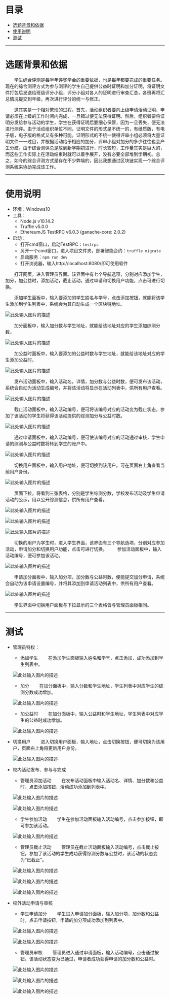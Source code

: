 # 目录 
- [选题背景和依据](#background)  
- [使用说明](#usage)  
- [测试](#test)  

--------------------- 

<span id="fourteen">
   
# 选题背景和依据

</span>

&emsp;&emsp;学生综合评测是每学年评奖学金的重要依据，也是每年都要完成的重要任务。现在的综合测评方式为参与测评的学生自己提供公益时证明和加分证明，将证明文件打包后发送给班级评分小组，评分小组对各人的证明进行审查汇总，各班再将汇总情况提交到年级，再次进行评分的统一与修正。

&emsp;&emsp;这其实是一个相对繁琐的过程，首先，活动组织者要向上级申请活动证明，申请必须在上级的工作时间内完成，一旦错过便无法获得证明。然后，组织者要将证明分发给参与活动的学生，学生在获得证明后要细心保管，因为一旦丢失，便无法进行测评。由于活动组织单位不同，证明文件的形式是不统一的，有纸质版，有电子版，电子版的格式又有多种可能。证明形式的不统一使得评审小组必须将大量证明文件一一过目，并根据活动给予相应的加分，评审小组对加分的多少往往也会产生分歧。由于综合测评总是放到新学期初进行，时长较短，工作量其实是巨大的，而这些工作实际上在活动结束时就可以着手展开，没有必要全部堆到学期初。总之，如今的综合评测方式是存在不少弊端的，因此我想通过区块链实现一个综合评测系统来协助完成该工作。

---

<span id="usage">
   
# 使用说明 

</span>

* 环境：Windows10
* 工具：
    * Node.js v10.14.2
    * Truffle v5.0.0
    * EthereumJS TestRPC v6.0.3 (ganache-core: 2.0.2)
* 启动：
    * 打开cmd窗口，启动TestRPC：`testrpc`
    * 另开一个cmd窗口，进入项目文件夹，部署智能合约：`truffle migrate`
    * 启动服务：`npm run dev`
    * 打开浏览器，输入http://localhost:8080/即可使用软件

&emsp;&emsp;打开网页，进入管理员界面。该界面中有七个导航选项，分别对应添加学生，加分，加公益时，添加活动，截止活动，通过申请和切换用户功能，点击可进行切换。

&emsp;&emsp;添加学生面板中，输入要添加的学生姓名与学号，点击添加按钮，就能将该学生添加到学生列表中，系统会为其自动生成一个区块链地址。

![此处输入图片的描述][1]

&emsp;&emsp;加分面板中，输入加分数与学生地址，就能给该地址对应的学生添加综测分数。

![此处输入图片的描述][2]

&emsp;&emsp;加公益时面板中，输入要添加的公益时数与学生地址，就能给该地址对应的学生添加公益时。

![此处输入图片的描述][3]

&emsp;&emsp;发布活动面板中，输入活动名，详情，加分数与公益时数，便可发布该活动，系统会自动为活动生成编号，并将该活动将显示在活动列表中，供所有用户查看。

![此处输入图片的描述][4]

&emsp;&emsp;截止活动面板中，输入活动编号，便可将该编号对应的活动变为截止状态，参加了该活动的学生将获得该活动提供的综测加分与公益时数。

![此处输入图片的描述][5]

&emsp;&emsp;通过申请面板中，输入活动编号，便可使该编号对应的活动通过审核，学生申请的综测与公益时数将转到学生的账户中。

![此处输入图片的描述][6]

&emsp;&emsp;切换用户面板中，输入用户地址，便可切换到该用户。可在页面右上角查看当前用户身份。

![此处输入图片的描述][7]

&emsp;&emsp;页面下拉，将看到三张表格，分别是学生综测分数，学校发布活动及学生申请活动的公示，用以公开综测信息，供所有用户查看。

![此处输入图片的描述][8]

![此处输入图片的描述][9]

![此处输入图片的描述][10]

&emsp;&emsp;切换的用户为学生时，进入学生界面，该界面有三个导航选项，分别对应参加活动，申请加分和切换用户功能，点击可进行切换。
&emsp;&emsp;参加活动面板中，输入活动编号，便可参加该活动。

![此处输入图片的描述][11]

&emsp;&emsp;申请加分面板中，输入加分项，加分数与公益时数，便能提交加分申请，系统会自动为该申请设置编号，并将其添加到申请活动列表中，供所有用户查看。

![此处输入图片的描述][12]

&emsp;&emsp;学生界面中切换用户面板与下拉显示的三个表格皆与管理员面板相同。

---

<span id="test">
   
# 测试 

</span>

* 管理员特权：
    * 添加学生
&emsp;&emsp;在添加学生面板输入姓名和学号，点击添加，成功添加到学生列表中。

    ![此处输入图片的描述][13]

    * 加分
&emsp;&emsp;在加分面板中，输入分数和学生地址，学生列表中对应学生的综测分数成功增加。

    ![此处输入图片的描述][14]

    * 加公益时
&emsp;&emsp;在加分面板中，输入公益时和学生地址，学生列表中对应学生的公益时成功增加。

    ![此处输入图片的描述][15]

* 切换用户
&emsp;&emsp;进入切换用户面板，输入地址，点击切换按钮，便可切换为该用户，页面右上角将更新用户身份。

    ![此处输入图片的描述][16]

* 校内活动发布、参与与完成
    * 管理员添加活动
&emsp;&emsp;在发布活动面板中输入活动名、详情、加分数和公益时，点击添加按钮，活动成功添加到列表中。

    ![此处输入图片的描述][17]
    
    ![此处输入图片的描述][18]

    * 学生参加活动
&emsp;&emsp;学生在参加活动面板输入活动编号，点击参加按钮，即可参加该活动。

    ![此处输入图片的描述][19]

    * 管理员截止活动
&emsp;&emsp;管理员在截止活动面板输入活动编号，点击截止按钮。参加了该活动的学生成功获得综测分数与公益时，该活动的状态变为“已截止”。

    ![此处输入图片的描述][20]
    
    ![此处输入图片的描述][21]
    
    ![此处输入图片的描述][22]

* 校外活动申请与审核
    * 学生申请加分
&emsp;&emsp;学生进入申请加分面板，输入加分项，加分数和公益时，点击申请按钮，申请的加分项成功添加到列表中。

    ![此处输入图片的描述][23]
    
    ![此处输入图片的描述][24]

    * 管理员审核
&emsp;&emsp;管理员进入通过申请面板，输入活动编号，点击通过按钮。该活动状态变为已通过，申请者成功获得申请的加分数和公益时。

    ![此处输入图片的描述][25]
    
    ![此处输入图片的描述][26]
    
    ![此处输入图片的描述][27]



  [1]: https://i.loli.net/2018/12/31/5c29c2e2e2596.png
  [2]: https://i.loli.net/2018/12/31/5c29c308d8ca9.png
  [3]: https://i.loli.net/2018/12/31/5c29c3364c904.png
  [4]: https://i.loli.net/2018/12/31/5c29c37107c10.png
  [5]: https://i.loli.net/2018/12/31/5c29c3ad6ca59.png
  [6]: https://i.loli.net/2018/12/31/5c29c3c94443d.png
  [7]: https://i.loli.net/2018/12/31/5c29c3e1844bb.png
  [8]: https://i.loli.net/2018/12/31/5c29c409a7846.png
  [9]: https://i.loli.net/2018/12/31/5c29c416c6ff8.png
  [10]: https://i.loli.net/2018/12/31/5c29c42679c67.png
  [11]: https://i.loli.net/2018/12/31/5c29c441a0216.png
  [12]: https://i.loli.net/2018/12/31/5c29c461d5f77.png
  [13]: https://i.loli.net/2018/12/31/5c29c5c74c87e.png
  [14]: https://i.loli.net/2018/12/31/5c29c5ff213d6.png
  [15]: https://i.loli.net/2018/12/31/5c29c621f21d8.png
  [16]: https://i.loli.net/2018/12/31/5c29c641c15f5.png
  [17]: https://i.loli.net/2018/12/31/5c29c6685126f.png
  [18]: https://i.loli.net/2018/12/31/5c29c674605fd.png
  [19]: https://i.loli.net/2018/12/31/5c29c6920e38f.png
  [20]: https://i.loli.net/2018/12/31/5c29c6b0cbaf8.png
  [21]: https://i.loli.net/2018/12/31/5c29c6c99f112.png
  [22]: https://i.loli.net/2018/12/31/5c29c6c99f112.png
  [23]: https://i.loli.net/2018/12/31/5c29c6eac03c7.png
  [24]: https://i.loli.net/2018/12/31/5c29c6f9a601c.png
  [25]: https://i.loli.net/2018/12/31/5c29c7151689d.png
  [26]: https://i.loli.net/2018/12/31/5c29c72112997.png
  [27]: https://i.loli.net/2018/12/31/5c29c72c7a82a.png
